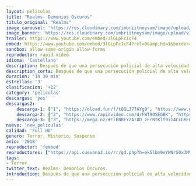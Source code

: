 ```yaml
---
layout: peliculas
title: "Realms- Demonios Oscuros"
titulo_original: "Realms"
image_carousel: 'https://res.cloudinary.com/imbriitneysam/image/upload/v1541395538/realms-poster-min.jpg'
image_banner: 'https://res.cloudinary.com/imbriitneysam/image/upload/v1541395538/realms-banner-min.jpg'
trailer: https://www.youtube.com/embed/3lGLpFc1cF4
embed: https://www.youtube.com/embed/3lGLpFc1cF4?rel=0&amp;hd=1&border=0&wmode=opaque&enablejsapi=1&modestbranding=1&controls=1&showinfo=1
sandbox: allow-same-origin allow-forms
reproductor: rapid-video
idioma: 'Castellano'
description: Después de que una persecución policial de alta velocidad conduce a un choque inesperado, dos ladrones de bancos estadounidenses y sus tres rehenes locales se refugian en una misteriosa mansión en el bosque. Mientras los delincuentes planean su próximo movimiento y los rehenes intentan escapar, comienzan a darse cuenta de que nadie está a salvo del mal que acecha dentro de la casa.
description_corta: Después de que una persecución policial de alta velocidad conduce a un choque inesperado, dos ladrones de bancos estadounidenses y sus tres rehenes locales se refugian en una...
duracion: '1h 30 min'
estrellas: '3'
clasificacion: '+12'
category: 'peliculas'
descargas: 'yes'
descargas2:
    descarga-1: ["1", "https://oload.fun/f/tQGLJ77AYg0", "https://www.google.com/s2/favicons?domain=openload.co","OpenLoad","https://res.cloudinary.com/imbriitneysam/image/upload/v1541473684/mexico.png", "Latino", "Full HD"]
    descarga-2: ["2", "https://www.rapidvideo.com/d/FWT9OSEGBK", "https://www.google.com/s2/favicons?domain=www.rapidvideo.com","RapidVideo","https://res.cloudinary.com/imbriitneysam/image/upload/v1541473684/mexico.png", "Latino", "Full HD"]
    descarga-3: ["3", "https://mega.nz/#!lENBEYZA!8D_zErRtKlf9i14CxGBEmLlicyhbZdiMHJCPbzrQZF0", "https://www.google.com/s2/favicons?domain=mega.nz","Mega","https://res.cloudinary.com/imbriitneysam/image/upload/v1541473684/mexico.png", "Latino", "Full HD"]
nuevo: 'new_peliculas'
calidad: 'Full HD'
genero: Terror, Misterio, Suspenso
anio: '2018'
reproductor: 'fembed'
reproductores: ["https://api.cuevana3.io/rr/gd.php?h=ek5lbm9xYWNrS0xJMVp5b21KREk0dFBLbjVkaHhkRGdrOG1jbnBpUnhhS1ZycXFEbjYvRHdxblJnSnVpeXBmVnlOU3BvMm1xeGRLNzFhQ3FwcWZNNDlTU3FadVkyUT09"]
tags:
- Terror
twitter_text: Realms- Demonios Oscuros.
introduction: Después de que una persecución policial de alta velocidad conduce a un choque inesperado, dos ladrones de bancos estadounidenses y sus tres rehenes locales se refugian en una...
---
```



 







